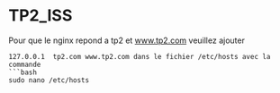 # TP2_ISS 
Pour que le nginx repond a tp2 et www.tp2.com veuillez ajouter
```console 
127.0.0.1  tp2.com www.tp2.com dans le fichier /etc/hosts avec la commande
```bash 
sudo nano /etc/hosts
